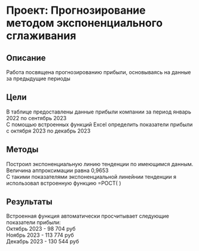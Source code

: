 # Проект: Прогнозирование методом экспоненциального сглаживания  
## Описание
Работа посвящена прогнозированию прибыли, основываясь на данные за предыдущие периоды 

## Цели
В таблице предоставлены данные прибыли компании за период январь 2022 по сентябрь 2023  
С помощью встроенных функций Excel определить показатели прибыли с октября 2023 по декабрь 2023  


## Методы
Построил экспоненциальную линию тенденции по имеющимся данным. Величина аппроксимации равна 0,9653  
С такими показателями экспоненциальной линейнии тенденции я использовал встроенную функцию =РОСТ( )

  
## Результаты
Встроенная функция автоматически просчитывает следующие показатели прибыли:  
Октябрь 2023 - 98 704 руб  
Ноябрь 2023 - 113 774 руб  
Декабрь 2023 - 130 544 руб   
